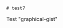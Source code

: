                                                                                                                                                                                                                                                                                                                                                                                                                                                                                                                                                                            # test7
Test "graphical-gist"